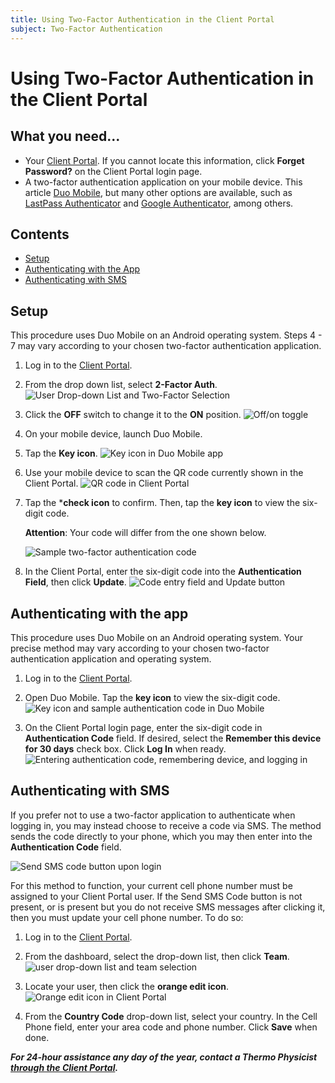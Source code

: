```yaml
---
title: Using Two-Factor Authentication in the Client Portal
subject: Two-Factor Authentication
---
```


# Using Two-Factor Authentication in the Client Portal

## What you need...
* Your [Client Portal](https://core.thermo.io/login/). If you cannot locate this information, click **Forget Password?** on the Client Portal login page.
* A two-factor authentication application on your mobile device. This article [Duo Mobile](https://duo.com/product/trusted-users/two-factor-authentication/duo-mobile), but many other options are available, such as [LastPass Authenticator](https://lastpass.com/auth/) and [Google Authenticator](https://play.google.com/store/apps/details?id=com.google.android.apps.authenticator2&hl=en_US), among others. 
## Contents
* [Setup](#Setup)
* [Authenticating with the App](#Authenticating-with-the-app)
* [Authenticating with SMS](#Authenticating-with-SMS)
## Setup
This procedure uses Duo Mobile on an Android operating system. Steps 4 - 7 may vary according to your chosen two-factor authentication application.

1. Log in to the [Client Portal](https://core.thermo.io/login/).
2. From the <Your Name> drop down list, select **2-Factor Auth**.
   ![User Drop-down List and Two-Factor Selection](https://raw.githubusercontent.com/thermoio/docs/master/images/deleting-cloud-servers/2017-11-14_21-46-38.png)
   
3. Click the **OFF** switch to change it to the **ON** position.
   ![Off/on toggle](https://raw.githubusercontent.com/thermoio/docs/master/images/how-to-use-two-factor-authentication-in-the-client-portal/image%201.png)
   
4. On your mobile device, launch Duo Mobile. 
5. Tap the **Key icon**.
   ![Key icon in Duo Mobile app](https://raw.githubusercontent.com/jasondobry/docs/master/images/how-to-use-two-factor-authentication-in-the-client-portal/image%203.png) 
   
6. Use your mobile device to scan the QR code currently shown in the Client Portal. 
   ![QR code in Client Portal](https://raw.githubusercontent.com/jasondobry/docs/master/images/how-to-use-two-factor-authentication-in-the-client-portal/image%204.png) 
   
7. Tap the ***check icon** to confirm. Then, tap the **key icon** to view the six-digit code. 

   **Attention**: Your code will differ from the one shown below.

   ![Sample two-factor authentication code](https://raw.githubusercontent.com/jasondobry/docs/master/images/how-to-use-two-factor-authentication-in-the-client-portal/image%205.png) 
   
8. In the Client Portal, enter the six-digit code into the **Authentication Field**, then click **Update**.
   ![Code entry field and Update button](https://raw.githubusercontent.com/jasondobry/docs/master/images/how-to-use-two-factor-authentication-in-the-client-portal/image%206.png) 
   
## Authenticating with the app
This procedure uses Duo Mobile on an Android operating system. Your precise method may vary according to your chosen two-factor authentication application and operating system.

1. Log in to the [Client Portal](https://core.thermo.io/login/).
2. Open Duo Mobile. Tap the **key icon** to view the six-digit code.
   ![Key icon and sample authentication code in Duo Mobile](https://raw.githubusercontent.com/jasondobry/docs/master/images/how-to-use-two-factor-authentication-in-the-client-portal/image%207.png) 

3. On the Client Portal login page, enter the six-digit code in **Authentication Code** field. If desired, select the **Remember this device for 30 days** check box. Click **Log In** when ready.
   ![Entering authentication code, remembering device, and logging in](https://raw.githubusercontent.com/jasondobry/docs/master/images/how-to-use-two-factor-authentication-in-the-client-portal/image%208.png)
   
## Authenticating with SMS
If you prefer not to use a two-factor application to authenticate when logging in, you may instead choose to receive a code via SMS. The method sends the code directly to your phone, which you may then enter into the **Authentication Code** field.

![Send SMS code button upon login](https://raw.githubusercontent.com/jasondobry/docs/master/images/how-to-use-two-factor-authentication-in-the-client-portal/image%209.png)

For this method to function, your current cell phone number must be assigned to your Client Portal user. If the Send SMS Code button is not present, or is present but you do not receive SMS messages after clicking it, then you must update your cell phone number. To do so:

1. Log in to the [Client Portal](https://core.thermo.io/login/).
2. From the dashboard, select the **<Your Name>** drop-down list, then click **Team**.
   ![user drop-down list and team selection](https://raw.githubusercontent.com/jasondobry/docs/master/images/how-to-use-two-factor-authentication-in-the-client-portal/image%2010.png)

3. Locate your user, then click the **orange edit icon**.
   ![Orange edit icon in Client Portal](https://raw.githubusercontent.com/jasondobry/docs/master/images/how-to-use-two-factor-authentication-in-the-client-portal/image%2011.png)

4. From the **Country Code** drop-down list, select your country. In the Cell Phone field, enter your area code and phone number. Click **Save** when done.

**_For 24-hour assistance any day of the year, contact a Thermo Physicist [through the Client Portal](https://core.thermo.io/login/)._**
